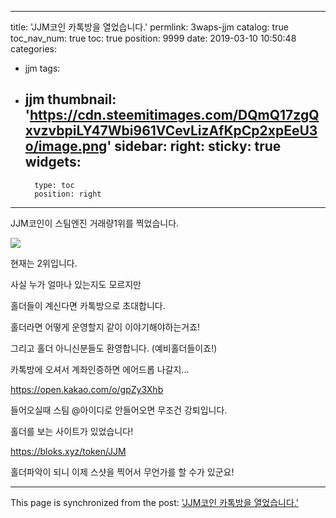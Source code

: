 
---
title: 'JJM코인 카톡방을 열었습니다.'
permlink: 3waps-jjm
catalog: true
toc_nav_num: true
toc: true
position: 9999
date: 2019-03-10 10:50:48
categories:
- jjm
tags:
- jjm
thumbnail: 'https://cdn.steemitimages.com/DQmQ17zgQxvzvbpiLY47Wbi961VCevLizAfKpCp2xpEeU3o/image.png'
sidebar:
    right:
        sticky: true
widgets:
    -
        type: toc
        position: right
---


JJM코인이 스팀엔진 거래량1위를 찍었습니다.

![](https://cdn.steemitimages.com/DQmQ17zgQxvzvbpiLY47Wbi961VCevLizAfKpCp2xpEeU3o/image.png)

현재는 2위입니다.

사실 누가 얼마나 있는지도 모르지만

홀더들이 계신다면 카톡방으로 초대합니다.

홀더라면 어떻게 운영할지 같이 이야기해야하는거죠!

그리고 홀더 아니신분들도 환영합니다. (예비홀더들이죠!)

카톡방에 오셔서 계좌인증하면 에어드롭 나갈지...

https://open.kakao.com/o/gpZy3Xhb

들어오실때 스팀 @아이디로 안들어오면 무조건 강퇴입니다.


홀더를 보는 사이트가 있었습니다! 

https://bloks.xyz/token/JJM

홀더파악이 되니 이제 스샷을 찍어서 무언가를 할 수가 있군요!

- - -

This page is synchronized from the post: ['JJM코인 카톡방을 열었습니다.'](https://steemit.com/@virus707/3waps-jjm)
